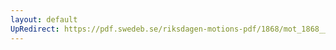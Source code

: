 ```yaml
---
layout: default
UpRedirect: https://pdf.swedeb.se/riksdagen-motions-pdf/1868/mot_1868__ak__00030.pdf
---
```

